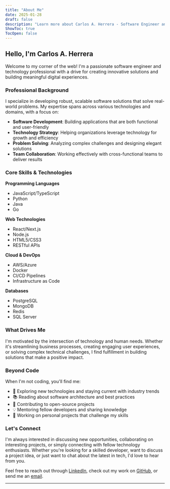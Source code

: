 ```yaml
---
title: "About Me"
date: 2025-01-28
draft: false
description: "Learn more about Carlos A. Herrera - Software Engineer and Technology Professional"
ShowToc: true
TocOpen: false
---
```


## Hello, I'm Carlos A. Herrera

Welcome to my corner of the web! I'm a passionate software engineer and technology professional with a drive for creating innovative solutions and building meaningful digital experiences.

### Professional Background

I specialize in developing robust, scalable software solutions that solve real-world problems. My expertise spans across various technologies and domains, with a focus on:

- **Software Development**: Building applications that are both functional and user-friendly
- **Technology Strategy**: Helping organizations leverage technology for growth and efficiency  
- **Problem Solving**: Analyzing complex challenges and designing elegant solutions
- **Team Collaboration**: Working effectively with cross-functional teams to deliver results

### Core Skills & Technologies

<div class="skills-grid">

**Programming Languages**
- JavaScript/TypeScript
- Python
- Java
- Go

**Web Technologies**
- React/Next.js
- Node.js
- HTML5/CSS3
- RESTful APIs

**Cloud & DevOps**
- AWS/Azure
- Docker
- CI/CD Pipelines
- Infrastructure as Code

**Databases**
- PostgreSQL
- MongoDB
- Redis
- SQL Server

</div>

### What Drives Me

I'm motivated by the intersection of technology and human needs. Whether it's streamlining business processes, creating engaging user experiences, or solving complex technical challenges, I find fulfillment in building solutions that make a positive impact.

### Beyond Code

When I'm not coding, you'll find me:

- 🎯 Exploring new technologies and staying current with industry trends
- 📚 Reading about software architecture and best practices
- 🌱 Contributing to open-source projects
- 💡 Mentoring fellow developers and sharing knowledge
- 🚀 Working on personal projects that challenge my skills

### Let's Connect

I'm always interested in discussing new opportunities, collaborating on interesting projects, or simply connecting with fellow technology enthusiasts. Whether you're looking for a skilled developer, want to discuss a project idea, or just want to chat about the latest in tech, I'd love to hear from you.

Feel free to reach out through [LinkedIn](https://www.linkedin.com/in/carlosandresherrera), check out my work on [GitHub](https://github.com/Carlos4ndresh), or send me an [email](mailto:contact@carlosaherrera.com).

---